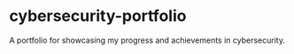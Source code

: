 # cybersecurity-portfolio
A portfolio for showcasing my progress and achievements in cybersecurity. 
